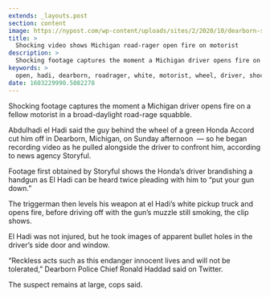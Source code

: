 ```yaml
--- 
extends: _layouts.post 
section: content 
image: https://nypost.com/wp-content/uploads/sites/2/2020/10/dearborn-shooting-wp-thumb.jpg?quality=90&strip=all&w=1200 
title: > 
  Shocking video shows Michigan road-rager open fire on motorist 
description: > 
  Shocking footage captures the moment a Michigan driver opens fire on a fellow motorist in a broad-daylight road-rage squabble.Abdulhadi el Hadi said the guy behind the wheel of a green Honda Accord cut him off in Dearborn, Michigan, on Sunday afternoon — so he began recording video as he pulled alongside the driver to confront him, according to news agency Storyful.El Hadi was not injured, but he took images of apparent bullet holes in the driver’s side door and window.“Reckless acts such as this endanger innocent lives and will not be tolerated,” Dearborn Police Chief Ronald Haddad said on Twitter.The suspect remains at large, cops said. 
keywords: > 
  open, hadi, dearborn, roadrager, white, motorist, wheel, driver, shocking, video, michigan, opens, windowreckless, shows, el, weapon 
date: 1603229990.5082278 
--- 
```

<div><p>Shocking footage captures the moment a Michigan driver opens fire on a fellow motorist in a broad-daylight road-rage squabble.</p>
<p>Abdulhadi el Hadi said the guy behind the wheel of a green Honda Accord cut him off in Dearborn, Michigan, on Sunday afternoon&#160; &#8212; so he began recording video as he pulled alongside the driver to confront him, according to news agency Storyful.</p>
<p>Footage first obtained by Storyful shows the Honda&#8217;s driver brandishing a handgun as El Hadi can be heard twice pleading with him to &#8220;put your gun down.&#8221;</p>
<p>The triggerman then levels his weapon at el Hadi&#8217;s white pickup truck and opens fire, before driving off with the gun&#8217;s muzzle still smoking, the clip shows.</p>
<p>El Hadi was not injured, but he took images of apparent bullet holes in the driver&#8217;s side door and window.</p>
<p>&#8220;Reckless acts such as this endanger innocent lives and will not be tolerated,&#8221; Dearborn Police Chief Ronald Haddad said on Twitter.</p>
<p>The suspect remains at large, cops said.</p>
			</div>